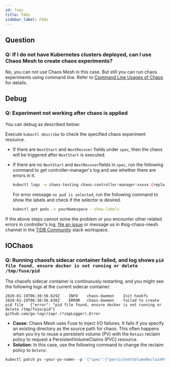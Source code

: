 ```yaml
---
id: faqs
title: FAQs
sidebar_label: FAQs
---
```


## Question

### Q: If I do not have Kubernetes clusters deployed, can I use Chaos Mesh to create chaos experiments?

No, you can not use Chaos Mesh in this case. But still you can run chaos experiments using command line. Refer to [Command Line Usages of Chaos](https://github.com/pingcap/tipocket/blob/master/doc/command_line_chaos.md) for details.

## Debug

### Q: Experiment not working after chaos is applied

You can debug as described below:

Execute `kubectl describe` to check the specified chaos experiment resource.

- If there are `NextStart` and `NextRecover` fields under `spec`, then the chaos will be triggered after `NextStart` is executed.

- If there are no `NextStart` and `NextRecover`fields in `spec`, run the following command to get controller-manager's log and see whether there are errors in it.

    ```bash
    kubectl logs -n chaos-testing chaos-controller-manager-xxxxx (replace this with the name of the controller-manager) | grep "ERROR"
    ```

    For error message `no pod is selected`, run the following command to show the labels and check if the selector is desired.

    ```bash
    kubectl get pods -n yourNamespace --show-labels
    ```

If the above steps cannot solve the problem or you encounter other related errors in controller's log, [file an issue](https://github.com/pingcap/chaos-mesh/issues) or message us in #sig-chaos-mesh channel in the [TiDB Community](https://pingcap.com/tidbslack) slack workspace.

## IOChaos

### Q: Running chaosfs sidecar container failed, and log shows `pid file found, ensure docker is not running or delete /tmp/fuse/pid`

The chaosfs sidecar container is continuously restarting, and you might see the following logs at the current sidecar container:

```
2020-01-19T06:30:56.629Z	INFO	chaos-daemon	Init hookfs
2020-01-19T06:30:56.630Z	ERROR	chaos-daemon	failed to create pid file	{"error": "pid file found, ensure docker is not running or delete /tmp/fuse/pid"}
github.com/go-logr/zapr.(*zapLogger).Error
```

* **Cause**: Chaos Mesh uses Fuse to inject I/O failures. It fails if you specify an existing directory as the source path for chaos. This often happens when you try to reuse a persistent volume (PV) with the `Retain` reclaim policy to request a PersistentVolumeClaims (PVC) resource.
* **Solution**: In this case, use the following command to change the reclaim policy to `Delete`:

```bash
kubectl patch pv <your-pv-name> -p '{"spec":{"persistentVolumeReclaimPolicy":"Delete"}}'
```
